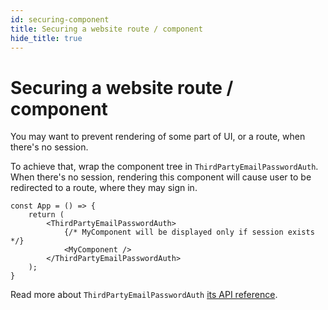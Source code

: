 ```yaml
---
id: securing-component
title: Securing a website route / component
hide_title: true
---
```


# Securing a website route / component
You may want to prevent rendering of some part of UI, or a route, when
there's no session.

To achieve that, wrap the component tree in `ThirdPartyEmailPasswordAuth`. When there's no session, rendering this component
will cause user to be redirected to a route, where they may sign in.

```tsx
const App = () => {
    return (
        <ThirdPartyEmailPasswordAuth>
            {/* MyComponent will be displayed only if session exists */}
            <MyComponent />
        </ThirdPartyEmailPasswordAuth>
    );
}
```

Read more about `ThirdPartyEmailPasswordAuth` [its API reference](/docs/auth-react/docs/thirdpartyemailpassword/third-party-email-password-auth).
